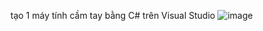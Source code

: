 tạo 1 máy tính cầm tay bằng C# trên Visual Studio 
![image](https://github.com/user-attachments/assets/5fa9c13e-76c3-4fee-b491-69a3461e4822)
